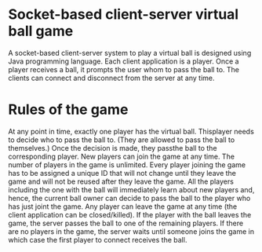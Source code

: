 # Socket-based client-server virtual ball game
A socket-based client-server system to play a virtual ball is designed using Java programming language. Each client application is a player. Once a player receives a ball, it prompts the user whom to pass the ball to. The clients can connect and disconnect from the server at any time.

# Rules of the game
At any point in time, exactly one player has the virtual ball. Thisplayer needs to decide who to pass the ball to. (They are allowed to
pass the ball to themselves.) Once the decision is made, they passthe ball to the corresponding player.
New players can join the game at any time. The number of players in the game is unlimited. Every player joining the game has to be assigned a unique ID that will not change until they leave the game and will not be reused after they leave the game. 
All the players including the one with the ball will immediately learn about new players and,
hence, the current ball owner can decide to pass the ball to the player who has just joint the game.
Any player can leave the game at any time (the client application can be closed/killed). If the player with the ball leaves the game, the server passes the ball to one of the remaining players. If there are no players in the game, the server waits until someone joins the game in which case the first player to connect receives the ball.
